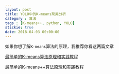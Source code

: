 ```yaml
---
layout: post
title: YOLO中的K-means聚类分析
category : 算法
tags : [K-means++, python, YOLO]
stickie: true
date: 2018-04-03 00:00:00
---
```


如果你想了解`K-means`算法的原理，我推荐你看这两篇文章

[最简单的K-means算法原理和实践教程](https://blog.csdn.net/qq_17550379/article/details/79794193)

[最简单的K-means++算法原理和实践教程](https://blog.csdn.net/qq_17550379/article/details/79804871)



